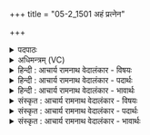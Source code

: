 +++
title = "05-2_1501 अहं प्रत्नेन"

+++
<details><summary>पदपाठः</summary>

अ꣣ह꣢म्। प्र꣣त्ने꣡न꣢। ज꣡न्म꣢꣯ना। गि꣡रः꣢꣯। शु꣣म्भाभि। कण्वव꣢त्। ये꣡न꣢꣯। इ꣡न्द्रः꣢꣯। शु꣡ष्म꣢꣯म्। इत्। द꣣धे꣢। १५०१।
</details>

<details><summary>अधिमन्त्रम् (VC)</summary>

- इन्द्रः
- वत्सः काण्वः
- गायत्री
- षड्जः
</details>

<details><summary>हिन्दी : आचार्य रामनाथ वेदालंकार - विषयः</summary>

अगले मन्त्र में फिर वही विषय है।
</details>

<details><summary>हिन्दी : आचार्य रामनाथ वेदालंकार - पदार्थः</summary>

पदार्थान्वयभाषाः -  (अहम्) मैं महत्वाकाङ्क्षी जन (प्रत्नेन जन्मना) आचार्य के पास से प्राप्त श्रेष्ठ जन्म से (कण्ववत्) मेधावी विद्वान् के समान (गिरः) अपनी वाणियों को (शुम्भामि) सत्य भाषण से अलङ्कृत करता हूँ, (येन) जिससे (इन्द्रः) मेरा जीवात्मा (शुष्मम् इत्) बल को ही (दधे) धारण करता है ॥२॥
</details>

<details><summary>हिन्दी : आचार्य रामनाथ वेदालंकार - भावार्थः</summary>

भावार्थभाषाः -  आचार्य और सावित्री के पास से द्वितीय जन्म ग्रहण कर,द्विज होकर जो मन,वाणी और कर्म से सत्य का ही अनुष्ठान करता है,वह पवित्र आत्मावाला और सबल आत्मावाला होकर सबसे सत्कार पाता है ॥२॥
</details>

<details><summary>संस्कृत : आचार्य रामनाथ वेदालंकार - विषयः</summary>

अथ पुनः स एव विषयो वर्ण्यते।
</details>

<details><summary>संस्कृत : आचार्य रामनाथ वेदालंकार - पदार्थः</summary>

पदार्थान्वयभाषाः -  (अहम्) महत्त्वाकाङ्क्षी जनः (प्रत्नेन जन्मना) आचार्यसकाशात् प्राप्तेन श्रेष्ठेन जनुषा (कण्ववत्) मेधावी विद्वानिव (गिरः) स्वकीया वाचः (शुम्भामि२) सत्यभाषणेन अलङ्करोमि।[शुम्भ शोभार्थे,तुदादिः।] (येन) यस्मात् (इन्द्रः) मदीयो जीवात्मा (शुष्मम् इत्) बलमेव (दधे) धारयति ॥२॥
</details>

<details><summary>संस्कृत : आचार्य रामनाथ वेदालंकार - भावार्थः</summary>

भावार्थभाषाः -  आचार्यस्य सावित्र्याश्च सकाशाद् द्वितीयं जन्म गृहीत्वा द्विजः सन् यो मनसा वाचा कर्मण च सत्यमेवानुतिष्ठति स पवित्रात्मा सबलात्मा च सर्वैः सत्क्रियते ॥२॥
</details>